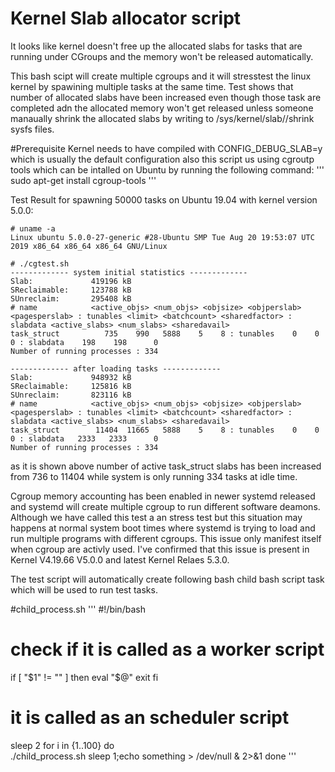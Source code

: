 # Kernel Slab allocator script

It looks like kernel doesn't free up the allocated slabs for tasks that are running under CGroups and the memory won't be released automatically.

This bash scipt will create multiple cgroups and it will stresstest the linux kernel by spawining multiple tasks at the same time.
Test shows that number of allocated slabs have been increased even though those task are completed adn the allocated memory won't get released unless someone manaually shrink the allocated slabs by writing to /sys/kernel/slab/<slab caches>/shrink sysfs files.

#Prerequisite
Kernel needs to have compiled with CONFIG_DEBUG_SLAB=y  which is usually the default configuration
also this script us using cgroutp tools which can be intalled on Ubuntu by running the following command:
'''
sudo apt-get install cgroup-tools
'''

Test Result for spawning 50000 tasks on Ubuntu 19.04 with kernel version 5.0.0:
```
# uname -a
Linux ubuntu 5.0.0-27-generic #28-Ubuntu SMP Tue Aug 20 19:53:07 UTC 2019 x86_64 x86_64 x86_64 GNU/Linux

# ./cgtest.sh 
------------- system initial statistics -------------
Slab:             419196 kB
SReclaimable:     123788 kB
SUnreclaim:       295408 kB
# name            <active_objs> <num_objs> <objsize> <objperslab> <pagesperslab> : tunables <limit> <batchcount> <sharedfactor> : slabdata <active_slabs> <num_slabs> <sharedavail>
task_struct          735    990   5888    5    8 : tunables    0    0    0 : slabdata    198    198      0
Number of running processes : 334

------------- after loading tasks -------------
Slab:             948932 kB
SReclaimable:     125816 kB
SUnreclaim:       823116 kB
# name            <active_objs> <num_objs> <objsize> <objperslab> <pagesperslab> : tunables <limit> <batchcount> <sharedfactor> : slabdata <active_slabs> <num_slabs> <sharedavail>
task_struct        11404  11665   5888    5    8 : tunables    0    0    0 : slabdata   2333   2333      0
Number of running processes : 334
```


as it is shown above number of active task_struct slabs has been increased from 736 to 11404 while system is only running 334 tasks at idle time.

Cgroup memory accounting has been enabled in newer systemd released and systemd will create multiple cgroup to run different software deamons.
Although we have called this test a an stress test but this situation may happens at normal system boot times where systemd is trying to load and run multiple programs with different cgroups.
This issue only manifest itself when cgroup are activly used. I've confirmed that this issue is present in Kernel V4.19.66 V5.0.0 and latest Kernel Relaes 5.3.0.


The test script will automatically create following bash child bash script task which will be used to run test tasks.

#child_process.sh 
'''
#!/bin/bash
# check if it is called as a worker script
if [ "$1" != "" ]
then
	eval "$@"
	exit
fi
# it is called as an scheduler script
sleep 2
for i in {1..100}
do	
	./child_process.sh sleep 1;echo something > /dev/null & 2>&1
done
'''

